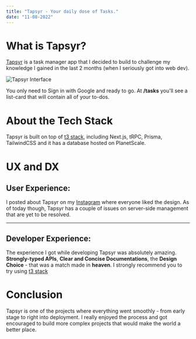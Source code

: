 ```yaml
---
title: "Tapsyr - Your daily dose of Tasks."
date: "11-08-2022"
---
```


# What is Tapsyr?

[Tapsyr](https://tapsyr.dosek.xyz) is a task manager app that I decided to build to challenge my knowledge I gained in the last 2 months (when I seriously got into web dev).

![Tapsyr Interface](https://tapsyr.dosek.xyz/card.png)

You only need to Sign in with Google and ready to go. At **/tasks** you'll see a list-card that will contain all of your to-dos.

# About the Tech Stack

Tapsyr is built on top of [t3 stack](https://init.tips/), including Next.js, tRPC, Prisma, TailwindCSS and it has a database hosted on PlanetScale.

# UX and DX

## User Experience:

I posted about Tapsyr on my [Instagram](https://instagram/dastanozgeldi) where everyone liked the design. As of today though, Tapsyr has a couple of issues on server-side management that are yet to be resolved.

---

## Developer Experience:

The experience I got while developing Tapsyr was absolutely amazing. **Strongly-typed APIs**, **Clear and Concise Documentations**, the **Design Choice** - that was a match made in **heaven**. I strongly recommend you to try using [t3 stack](https://init.tips/)

# Conclusion

Tapsyr is one of the projects where everything went smoothly - from early stage to right into deployment. I really enjoyed the process and got encouraged to build more complex projects that would make the world a better place.
